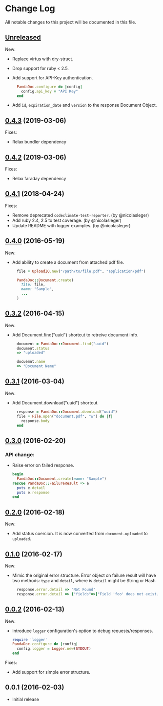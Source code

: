 # Change Log

All notable changes to this project will be documented in this file.

## [Unreleased]

New:

- Replace virtus with dry-struct.
- Drop support for ruby < 2.5.
- Add support for API-Key authentication.
  ```ruby
    PandaDoc.configure do |config|
      config.api_key = "API Key"
    end
  ```

- Add `id`, `expiration_date` and `version` to the response Document Object.
## [0.4.3][] (2019-03-06)

Fixes:

- Relax bundler dependency

## [0.4.2][] (2019-03-06)

Fixes:

- Relax faraday dependency

## [0.4.1][] (2018-04-24)

Fixes:

- Remove deprecated `codeclimate-test-reporter`. (by @nicolasleger)
- Add ruby 2.4, 2.5 to test coverage. (by @nicolasleger)
- Update README with logger examples. (by @nicolasleger)

## [0.4.0][] (2016-05-19)

New:

- Add ability to create a document from attached pdf file.

  ```ruby
    file = UploadIO.new("/path/to/file.pdf", "application/pdf")

    PandaDoc::Document.create(
      file: file,
      name: "Sample",
      ...
    )
  ```

## [0.3.2][] (2016-04-15)

New:

- Add Document.find("uuid") shortcut to retreive document info.

  ```ruby
    document = PandaDoc::Document.find("uuid")
    document.status
    => "uploaded"

    docuemnt.name
    => "Document Name"
  ```

## [0.3.1][] (2016-03-04)

New:

- Add Document.download("uuid") shortcut.

  ```ruby
    response = PandaDoc::Document.download("uuid")
    file = File.open("document.pdf", "w") do |f|
      response.body
    end
  ```

## [0.3.0][] (2016-02-20)

### API change:

- Raise error on failed response.

  ```ruby
  begin
    PandaDoc::Document.create(name: "Sample")
  rescue PandaDoc::FailureResult => e
    puts e.detail
    puts e.response
  end
  ```

## [0.2.0][] (2016-02-18)

New:

- Add status coercion. It is now converted from `document.uploaded` to `uploaded`.

## [0.1.0][] (2016-02-17)

New:

- Mimic the original error structure. Error object on failure result will have
  two methods: `type` and `detail`, where is `detail` might be String or Hash

  ```ruby
    response.error.detail => "Not Found"
    response.error.detail => {"fields"=>["Field 'foo' does not exist."]}
  ```


## [0.0.2][] (2016-02-13)

New:

- Introduce `logger` configuration's option to debug requests/responses.

  ```ruby
  require 'logger'
  PandaDoc.configure do |config|
    config.logger = Logger.new(STDOUT)
  end
  ```

Fixes:

- Add support for simple error structure.

## 0.0.1 (2016-02-03)

- Initial release

[Unreleased]: https://github.com/opti/panda_doc/compare/v0.4.3...HEAD
[0.4.3]: https://github.com/opti/panda_doc/compare/v0.4.2...v0.4.3
[0.4.2]: https://github.com/opti/panda_doc/compare/v0.4.1...v0.4.2
[0.4.1]: https://github.com/opti/panda_doc/compare/v0.4.0...v0.4.1
[0.4.0]: https://github.com/opti/panda_doc/compare/v0.3.2...v0.4.0
[0.3.2]: https://github.com/opti/panda_doc/compare/v0.3.1...v0.3.2
[0.3.1]: https://github.com/opti/panda_doc/compare/v0.3.0...v0.3.1
[0.3.0]: https://github.com/opti/panda_doc/compare/v0.2.0...v0.3.0
[0.2.0]: https://github.com/opti/panda_doc/compare/v0.1.0...v0.2.0
[0.1.0]: https://github.com/opti/panda_doc/compare/v0.0.2...v0.1.0
[0.0.2]: https://github.com/opti/panda_doc/compare/v0.0.1...v0.0.2
